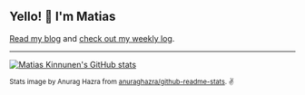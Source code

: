 ## Yello! 👋 I'm Matias

[Read my blog](https://mtsknn.fi/blog/)
and
[check out my weekly log](https://mtsknn.fi/weekly-log/).

---

[![Matias Kinnunen's GitHub stats](https://github-readme-stats.vercel.app/api?username=mtsknn&count_private=true&hide_rank=true&show_icons=true)](#yello--im-matias)

<sup>Stats image by Anurag Hazra
from [anuraghazra/github-readme-stats](https://github.com/anuraghazra/github-readme-stats).
:v:</sup>
